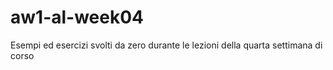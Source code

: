 # aw1-al-week04
Esempi ed esercizi svolti da zero durante le lezioni della quarta settimana di corso
